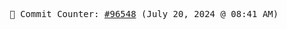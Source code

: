 <p align="center">
    <samp>
        📮 Commit Counter: <a href="https://github.com/Javascript-void0/Javascript-void0/commits/main">#96548</a> (July 20, 2024 @ 08:41 AM)
    </samp>
</p>